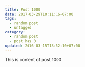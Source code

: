```yaml
---
title: Post 1000
date: 2017-03-29T10:11:16+07:00
tags:
  - random post
  - untagged
category:
  - random post
  - post has 0
updated: 2016-03-15T13:52:10+07:00
---
```

This is content of post 1000